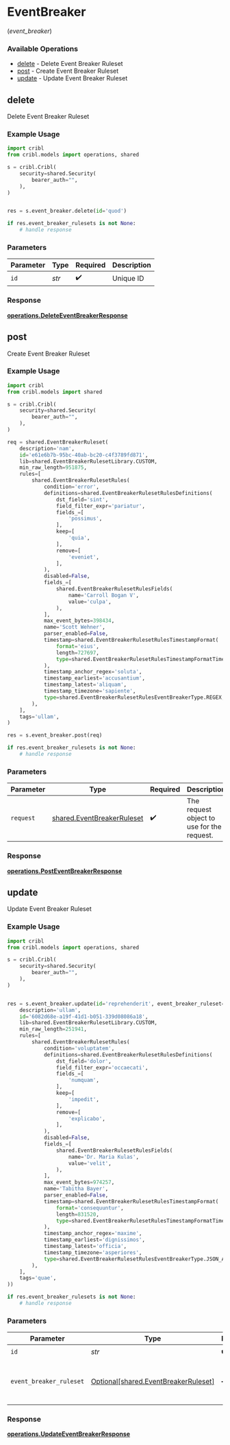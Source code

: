 # EventBreaker
(*event_breaker*)

### Available Operations

* [delete](#delete) - Delete Event Breaker Ruleset
* [post](#post) - Create Event Breaker Ruleset
* [update](#update) - Update Event Breaker Ruleset

## delete

Delete Event Breaker Ruleset

### Example Usage

```python
import cribl
from cribl.models import operations, shared

s = cribl.Cribl(
    security=shared.Security(
        bearer_auth="",
    ),
)


res = s.event_breaker.delete(id='quod')

if res.event_breaker_rulesets is not None:
    # handle response
```

### Parameters

| Parameter          | Type               | Required           | Description        |
| ------------------ | ------------------ | ------------------ | ------------------ |
| `id`               | *str*              | :heavy_check_mark: | Unique ID          |


### Response

**[operations.DeleteEventBreakerResponse](../../models/operations/deleteeventbreakerresponse.md)**


## post

Create Event Breaker Ruleset

### Example Usage

```python
import cribl
from cribl.models import shared

s = cribl.Cribl(
    security=shared.Security(
        bearer_auth="",
    ),
)

req = shared.EventBreakerRuleset(
    description='nam',
    id='e61e6b7b-95bc-40ab-bc20-c4f3789fd871',
    lib=shared.EventBreakerRulesetLibrary.CUSTOM,
    min_raw_length=951875,
    rules=[
        shared.EventBreakerRulesetRules(
            condition='error',
            definitions=shared.EventBreakerRulesetRulesDefinitions(
                dst_field='sint',
                field_filter_expr='pariatur',
                fields_=[
                    'possimus',
                ],
                keep=[
                    'quia',
                ],
                remove=[
                    'eveniet',
                ],
            ),
            disabled=False,
            fields_=[
                shared.EventBreakerRulesetRulesFields(
                    name='Carroll Bogan V',
                    value='culpa',
                ),
            ],
            max_event_bytes=398434,
            name='Scott Wehner',
            parser_enabled=False,
            timestamp=shared.EventBreakerRulesetRulesTimestampFormat(
                format='eius',
                length=727697,
                type=shared.EventBreakerRulesetRulesTimestampFormatTimestampType.CURRENT,
            ),
            timestamp_anchor_regex='soluta',
            timestamp_earliest='accusantium',
            timestamp_latest='aliquam',
            timestamp_timezone='sapiente',
            type=shared.EventBreakerRulesetRulesEventBreakerType.REGEX,
        ),
    ],
    tags='ullam',
)

res = s.event_breaker.post(req)

if res.event_breaker_rulesets is not None:
    # handle response
```

### Parameters

| Parameter                                                                | Type                                                                     | Required                                                                 | Description                                                              |
| ------------------------------------------------------------------------ | ------------------------------------------------------------------------ | ------------------------------------------------------------------------ | ------------------------------------------------------------------------ |
| `request`                                                                | [shared.EventBreakerRuleset](../../models/shared/eventbreakerruleset.md) | :heavy_check_mark:                                                       | The request object to use for the request.                               |


### Response

**[operations.PostEventBreakerResponse](../../models/operations/posteventbreakerresponse.md)**


## update

Update Event Breaker Ruleset

### Example Usage

```python
import cribl
from cribl.models import operations, shared

s = cribl.Cribl(
    security=shared.Security(
        bearer_auth="",
    ),
)


res = s.event_breaker.update(id='reprehenderit', event_breaker_ruleset=shared.EventBreakerRuleset(
    description='ullam',
    id='6082d68e-a19f-41d1-b051-339d08086a18',
    lib=shared.EventBreakerRulesetLibrary.CUSTOM,
    min_raw_length=251941,
    rules=[
        shared.EventBreakerRulesetRules(
            condition='voluptatem',
            definitions=shared.EventBreakerRulesetRulesDefinitions(
                dst_field='dolor',
                field_filter_expr='occaecati',
                fields_=[
                    'numquam',
                ],
                keep=[
                    'impedit',
                ],
                remove=[
                    'explicabo',
                ],
            ),
            disabled=False,
            fields_=[
                shared.EventBreakerRulesetRulesFields(
                    name='Dr. Maria Kulas',
                    value='velit',
                ),
            ],
            max_event_bytes=974257,
            name='Tabitha Bayer',
            parser_enabled=False,
            timestamp=shared.EventBreakerRulesetRulesTimestampFormat(
                format='consequuntur',
                length=831520,
                type=shared.EventBreakerRulesetRulesTimestampFormatTimestampType.FORMAT,
            ),
            timestamp_anchor_regex='maxime',
            timestamp_earliest='dignissimos',
            timestamp_latest='officia',
            timestamp_timezone='asperiores',
            type=shared.EventBreakerRulesetRulesEventBreakerType.JSON_ARRAY,
        ),
    ],
    tags='quae',
))

if res.event_breaker_rulesets is not None:
    # handle response
```

### Parameters

| Parameter                                                                          | Type                                                                               | Required                                                                           | Description                                                                        |
| ---------------------------------------------------------------------------------- | ---------------------------------------------------------------------------------- | ---------------------------------------------------------------------------------- | ---------------------------------------------------------------------------------- |
| `id`                                                                               | *str*                                                                              | :heavy_check_mark:                                                                 | Unique ID                                                                          |
| `event_breaker_ruleset`                                                            | [Optional[shared.EventBreakerRuleset]](../../models/shared/eventbreakerruleset.md) | :heavy_minus_sign:                                                                 | Event Breaker Ruleset object to be updated                                         |


### Response

**[operations.UpdateEventBreakerResponse](../../models/operations/updateeventbreakerresponse.md)**

